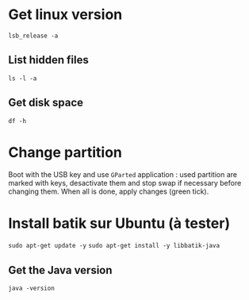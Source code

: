 # Get linux version
`lsb_release -a`

## List hidden files
`ls -l -a`

## Get disk space
`df -h`

# Change partition

Boot with the USB key and use `GParted` application : used partition are marked with keys, desactivate them and stop swap if necessary before changing them. When all is done, apply changes (green tick).

# Install batik sur Ubuntu (à tester)
`sudo apt-get update -y`
`sudo apt-get install -y libbatik-java`

## Get the Java version
`java -version`
